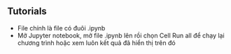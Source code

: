 ## Tutorials
- File chính là file có đuôi .ipynb
- Mở Jupyter notebook, mở file .ipynb lên rồi chọn Cell Run all để chạy lại chương trình hoặc xem luôn kết quả đã hiển thị trên đó
